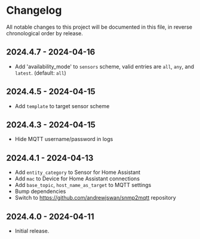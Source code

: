 # Changelog

All notable changes to this project will be documented in this file, in reverse chronological order by release.

## 2024.4.7 - 2024-04-16

- Add 'availability_mode' to `sensors` scheme, valid entries are `all`, `any`, and `latest`. (default: `all`)

## 2024.4.5 - 2024-04-15

- Add `template` to target sensor scheme

## 2024.4.3 - 2024-04-15

- Hide MQTT username/password in logs

## 2024.4.1 - 2024-04-13

- Add `entity_category` to Sensor for Home Assistant
- Add `mac` to Device for Home Assistant connections
- Add `base_topic`, `host_name_as_target` to MQTT settings
- Bump dependencies
- Switch to https://github.com/andrewjswan/snmp2mqtt repository

## 2024.4.0 - 2024-04-11

- Initial release.
